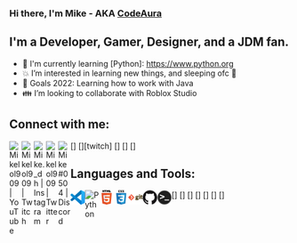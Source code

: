 ### Hi there, I'm Mike - AKA [CodeAura](https://codeaura.github.io) 


## I'm a Developer, Gamer, Designer, and a JDM fan.
- 💼 I'm currently learning [Python]: https://www.python.org 
- 💥 I’m interested in learning new things, and sleeping ofc 🤣
- 🥅 Goals 2022: Learning how to work with Java 
- 👪 I’m looking to collaborate with Roblox Studio

## Connect with me:
[<img align="left" alt="Mikelol909 | YouTube" width="22px" src="https://cdn.jsdelivr.net/npm/simple-icons@v3/icons/youtube.svg" />]
[<img align="left" alt="Mikelol909 | Twitch" width="22px" src="https://img.icons8.com/ios-filled/50/000000/twitch.png" />][twitch]
[<img align="left" alt="Mike._dh | Instagram" width="22px" src="https://img.icons8.com/glyph-neue/64/000000/instagram-new.png" />]
[<img align="left" alt="Mikelol909| Twitter" width="22px" src="https://cdn.jsdelivr.net/npm/simple-icons@v3/icons/twitter.svg" />]
[<img align="left" alt="Mike#0504 | Discord" width="22px" src="https://img.icons8.com/ios-glyphs/30/000000/discord-logo.png" />]

## Languages and Tools:
[<img align="left" alt="Visual Studio Code" width="26px" src="https://raw.githubusercontent.com/github/explore/80688e429a7d4ef2fca1e82350fe8e3517d3494d/topics/visual-studio-code/visual-studio-code.png" />]
[<img align="left" alt="Python" width="26px" src="https://findicons.com/files/icons/2711/free_icons_for_windows8_metro/26/python.png" />]
[<img align="left" alt="HTML5" width="26px" src="https://raw.githubusercontent.com/github/explore/80688e429a7d4ef2fca1e82350fe8e3517d3494d/topics/html/html.png" />]
[<img align="left" alt="CSS3" width="26px" src="https://raw.githubusercontent.com/github/explore/80688e429a7d4ef2fca1e82350fe8e3517d3494d/topics/css/css.png" />]
[<img align="left" alt="Git" width="26px" src="https://raw.githubusercontent.com/github/explore/80688e429a7d4ef2fca1e82350fe8e3517d3494d/topics/git/git.png" />]
[<img align="left" alt="GitHub" width="26px" src="https://raw.githubusercontent.com/github/explore/78df643247d429f6cc873026c0622819ad797942/topics/github/github.png" />]
[<img align="left" alt="CMD" width="26px" src="https://raw.githubusercontent.com/github/explore/80688e429a7d4ef2fca1e82350fe8e3517d3494d/topics/terminal/terminal.png" />]
